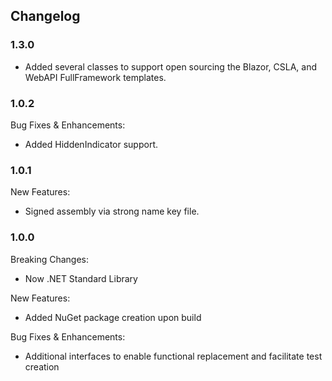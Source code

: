 ﻿## Changelog

### 1.3.0
* Added several classes to support open sourcing the Blazor, CSLA, and WebAPI FullFramework templates.

### 1.0.2
Bug Fixes & Enhancements:
* Added HiddenIndicator support.

### 1.0.1
New Features:
* Signed assembly via strong name key file.

### 1.0.0
Breaking Changes:
* Now .NET Standard Library

New Features:
* Added NuGet package creation upon build

Bug Fixes & Enhancements:
* Additional interfaces to enable functional replacement and facilitate test creation
